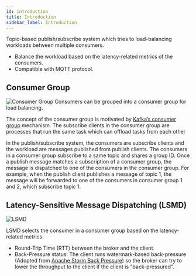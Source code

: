 ```yaml
---
id: introduction
title: Introduction
sidebar_label: Introduction
---
```


Topic-based publish/subscribe system which tries to load-balancing workloads between multiple consumers.

* Balance the workload based on the latency-related metrics of the consumers.
* Compatible with MQTT protocol.

## Consumer Group
![Consumer Group](Broke/img/consumergroup.png)
Consumers can be grouped into a consumer group for load balancing.

The concept of the consumer group is motivated by [Kafka’s consumer group](https://kafka.apache.org/documentation/#intro_consumers) mechanism. The subscribe clients in the consumer group are processes that run the same task which can offload tasks from each other

In the publish/subscribe system, the consumers are subscribe clients and the workload are messages published from publish clients. The consumers in a consumer group subscribe to a same topic and shares a group ID. Once a publish message matches a subscription of a consumer group, the message is dispatched to one of the consumers in the consumer group. For example, when the publish client publishes a message of topic 1, the message will be forwarded to one of the consumers in consumer group 1 and 2, which subscribe topic 1.

## Latency-Sensitive Message Dispatching (LSMD)
![LSMD](Broke/img/LSMD.png)

LSMD selects the consumer in a consumer group based on the latency-related metrics:
* Round-Trip Time (RTT) between the broker and the client.
* Back-Pressure status: The client runs watermark-based back-pressure (Adopted from [Apache Storm Back Pressure](http://jobs.one2team.com/apache-storms/)) so the broker can try to lower the throughput to the client if the client is "back-pressured".
